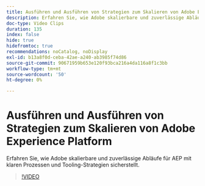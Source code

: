 ```yaml
---
title: Ausführen und Ausführen von Strategien zum Skalieren von Adobe Experience Platform
description: Erfahren Sie, wie Adobe skalierbare und zuverlässige Abläufe für AEP mit klaren Prozessen und Tooling-Strategien sicherstellt.
doc-type: Video Clips
duration: 135
index: false
hide: true
hidefromtoc: true
recommendations: noCatalog, noDisplay
exl-id: b13a8f0d-ceba-42ae-a240-ab3985f74d86
source-git-commit: 90671959b653e120f93bca216a4da116a8f1c3bb
workflow-type: tm+mt
source-wordcount: '50'
ht-degree: 0%

---
```


# Ausführen und Ausführen von Strategien zum Skalieren von Adobe Experience Platform

Erfahren Sie, wie Adobe skalierbare und zuverlässige Abläufe für AEP mit klaren Prozessen und Tooling-Strategien sicherstellt.

<!-- 62_S655_3442541_134_run-and-operate-strategies-for-scaling-adobe-experience-platform -->
>[!VIDEO](https://video.tv.adobe.com/v/3458255/?learn=on&enablevpops=true)
